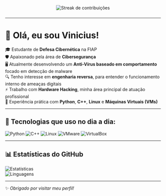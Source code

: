 <div align="center">
  <img src="https://github-readme-streak-stats.herokuapp.com?user=Viniciusp12&theme=highcontrast&hide_border=true" 
       alt="Streak de contribuições"
       style="background-image: url('https://github.com/viniciusp12/Viniciusp12/blob/main/wp6992751-malware-wallpapers.jpg'); 
              background-size: cover; 
              border-radius: 10px; 
              padding: 10px;">
</div>

---

# 👋 Olá, eu sou Vinicius!  

🎓 Estudante de **Defesa Cibernética** na FIAP  
🛡️ Apaixonado pela área de **Cibersegurança**  
🖥️ Atualmente desenvolvendo um **Anti-Vírus baseado em comportamento** focado em detecção de malware  
🔍 Tenho interesse em **engenharia reversa**, para entender o funcionamento interno de ameaças digitais  
⚡ Trabalho com **Hardware Hacking**, minha área principal de atuação profissional  
🐍 Experiência prática com **Python**, **C++**, **Linux** e **Máquinas Virtuais (VMs)**  

---

## 🚀 Tecnologias que uso no dia a dia:
![Python](https://img.shields.io/badge/Python-3776AB?style=for-the-badge&logo=python&logoColor=white)
![C++](https://img.shields.io/badge/C++-00599C?style=for-the-badge&logo=cplusplus&logoColor=white)
![Linux](https://img.shields.io/badge/Linux-FCC624?style=for-the-badge&logo=linux&logoColor=black)
![VMware](https://img.shields.io/badge/VMware-607078?style=for-the-badge&logo=vmware&logoColor=white)
![VirtualBox](https://img.shields.io/badge/VirtualBox-183A61?style=for-the-badge&logo=virtualbox&logoColor=white)

---

## 📊 Estatísticas do GitHub
![Estatísticas](https://github-readme-stats.vercel.app/api?username=Viniciusp12&show_icons=true&theme=radical)  
![Linguagens](https://github-readme-stats.vercel.app/api/top-langs/?username=Viniciusp12&layout=compact&theme=radical)  

---

✨ *Obrigado por visitar meu perfil!*  
